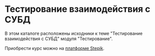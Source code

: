 # Тестирование взаимодействия с СУБД

В этом каталоге расположены исходники к теме "Тестирование взаимодействия с СУБД" модуля "Тестирование".

Приобрести курс можно на [платформе Stepik](https://stepik.org/a/153850?utm_source=course-github&utm_medium=readme&utm_campaign=testing-db).
